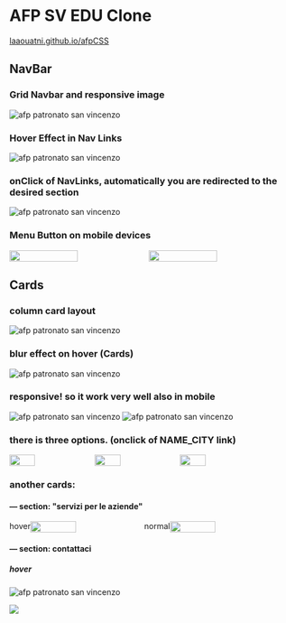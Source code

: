 # AFP SV EDU Clone
[laaouatni.github.io/afpCSS](https://laaouatni.github.io/afpCSS)



## NavBar

### Grid Navbar and responsive image
![afp patronato san vincenzo](https://user-images.githubusercontent.com/87947051/145719211-ec54a503-c356-4867-ba3b-d0b8f33357c8.png)

### Hover Effect in Nav Links
![afp patronato san vincenzo](https://user-images.githubusercontent.com/87947051/145719264-7970aca4-8cd6-41c2-82e5-857a80465722.png)

### onClick of NavLinks, automatically you are redirected to the desired section
![afp patronato san vincenzo](https://user-images.githubusercontent.com/87947051/145719292-ebf39932-816e-493e-ba2d-2719c4416663.png)

### Menu Button on mobile devices
<div style="display:flex;">
<img style="width: 49%;" src="https://user-images.githubusercontent.com/87947051/145721271-9bf0a440-5117-495d-a275-dd940055ea35.png">
<img style="width: 49%;" src="https://user-images.githubusercontent.com/87947051/145721274-eff463e9-a50f-47c7-93c4-64bc52ef9f58.png">
</div>


## Cards

### column card layout
![afp patronato san vincenzo](https://user-images.githubusercontent.com/87947051/145719558-7ac4b705-c7b3-48ba-b6d6-811702201fea.png)

### blur effect on hover (Cards)
![afp patronato san vincenzo](https://user-images.githubusercontent.com/87947051/145719449-cdbe9cb3-a010-47b4-b2e9-937937de02c6.png)

### responsive! so it work very well also in mobile
![afp patronato san vincenzo](https://user-images.githubusercontent.com/87947051/145719593-3116829a-7046-4ea2-b4bf-b14fb32477e8.png)
![afp patronato san vincenzo](https://user-images.githubusercontent.com/87947051/145721439-161c9a95-22ff-4f69-bee9-34b421d8c5e6.png)


### there is three options. (onclick of NAME_CITY link)
<div style="display:flex;">
<img style="width: 30%;" src="https://user-images.githubusercontent.com/87947051/145719683-b51016c4-7ce9-437c-a976-513454ed96d3.png">
<img style="width: 30%;" src="https://user-images.githubusercontent.com/87947051/145719687-3f75890d-6c21-43dc-90da-7efb5b94a5c9.png">
<img style="width: 30%;" src="https://user-images.githubusercontent.com/87947051/145719968-caec1971-ab61-401e-947a-f59dba959e21.png">
</div>

### another cards:

#### — section: "servizi per le aziende"
<div style="display:flex;">
  <span>hover</span>
  <img style="width: 40%;" src="https://user-images.githubusercontent.com/87947051/145720146-fb4168b1-50fe-4014-891b-4eea99dd9e5a.png">
<span> normal</span>
  <img style="width: 40%;" src="https://user-images.githubusercontent.com/87947051/145720080-e2bbf705-53b8-4428-aa12-3de1d9162abc.png">
</div>

#### — section: contattaci
##### hover
![afp patronato san vincenzo](https://user-images.githubusercontent.com/87947051/145721183-f8aeea09-3741-4f36-8bc1-29b78efd1a5e.png)

![](https://visitor-badge.glitch.me/badge?page_id=afPCSS)


